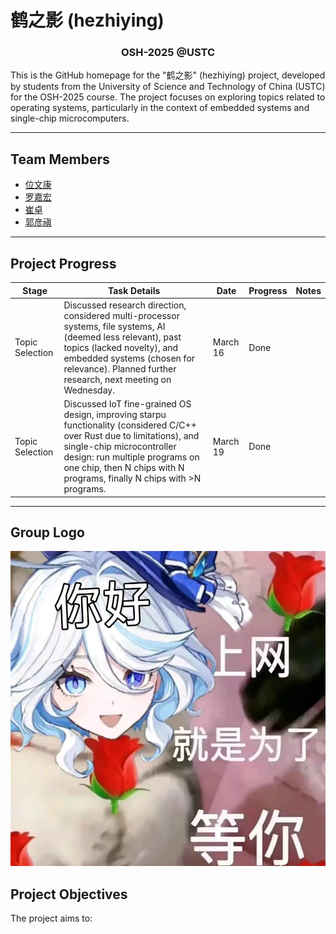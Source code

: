 # 鹤之影 (hezhiying)

<h3 align="center">OSH-2025 @USTC</h3>

This is the GitHub homepage for the "鹤之影" (hezhiying) project, developed by students from the University of Science and Technology of China (USTC) for the OSH-2025 course. The project focuses on exploring topics related to operating systems, particularly in the context of embedded systems and single-chip microcomputers.

---

## Team Members

- [位文康](https://github.com/jianyingzhihe "位文康")
- [罗嘉宏](https://github.com/ustcljh "罗嘉宏")
- [崔卓](https://github.com/crosaa "崔卓")
- [郭彦禛](https://github.com/EricGuoYanzhen "郭彦禛")

---

## Project Progress

| Stage | Task Details | Date | Progress | Notes |
|-------|--------------|------|----------|-------|
| Topic Selection | Discussed research direction, considered multi-processor systems, file systems, AI (deemed less relevant), past topics (lacked novelty), and embedded systems (chosen for relevance). Planned further research, next meeting on Wednesday. | March 16 | Done | |
| Topic Selection | Discussed IoT fine-grained OS design, improving starpu functionality (considered C/C++ over Rust due to limitations), and single-chip microcontroller design: run multiple programs on one chip, then N chips with N programs, finally N chips with >N programs. | March 19 | Done | |

---

## Group Logo

[![Project Image](./src/fufu.jpg)](./src/fufu.jpg "永世传颂，不休独舞，神爱世人，芙门永存！")

## Project Objectives

The project aims to:
